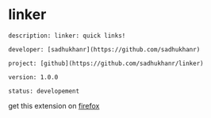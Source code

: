 # linker

```
description: linker: quick links!

developer: [sadhukhanr](https://github.com/sadhukhanr)

project: [github](https://github.com/sadhukhanr/linker)

version: 1.0.0

status: developement
```

get this extension on [firefox](https://addons.mozilla.org/en-US/firefox/addon/linker/)
